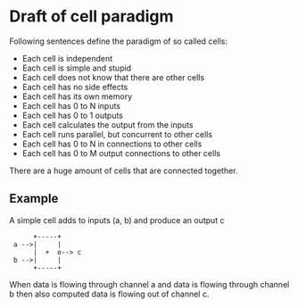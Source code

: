 
# Draft of cell paradigm

Following sentences define the paradigm of so called cells:

 * Each cell is independent
 * Each cell is simple and stupid
 * Each cell does not know that there are other cells
 * Each cell has no side effects
 * Each cell has its own memory
 * Each cell has 0 to N inputs
 * Each cell has 0 to 1 outputs
 * Each cell calculates the output from the inputs
 * Each cell runs parallel, but concurrent to other cells
 * Each cell has 0 to N in connections to other cells
 * Each cell has 0 to M output connections to other cells
 
There are a huge amount of cells that are connected together.

## Example

A simple cell adds to inputs (a, b) and produce an output c

```
      +-----+
 a -->|     |
      |  +  o--> c
 b -->|     |
      +-----+
```
   
  When data is flowing through channel a and data is flowing through channel b
  then also computed data is flowing out of channel c.
 
